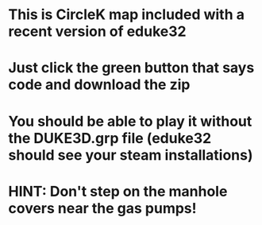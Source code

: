 #  This is CircleK map included with a recent version of eduke32
#  Just click the green button that says code and download the zip
#  You should be able to play it without the DUKE3D.grp file (eduke32 should see your steam installations)
#  HINT: Don't step on the manhole covers near the gas pumps!

